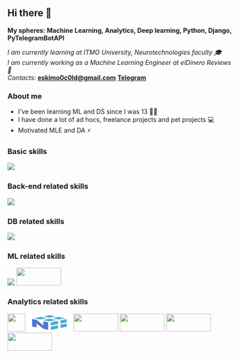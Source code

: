 ## Hi there 👋

**My spheres: Machine Learning, Analytics, Deep learning, Python, Django, PyTelegramBotAPI**

*I am currently learning at ITMO University, Neurotechnologies faculty 🎓*   
*I am currently working as a Machine Learning Engineer at elDinero Reviews 💼*  
*Contacts:* **eskimo0c0ld@gmail.com** **[Telegram](https://t.me/EskimoCold)**

### About me  
- I've been learning ML and DS since I was 13 👶🏼
- I have done a lot of ad hocs, freelance projects and pet projects 💻  
- Motivated MLE and DA ⚡

<div id="skills", align="left">
  <h3> Basic skills</h3>
    <img src="https://skillicons.dev/icons?i=gitlab,git,python,java,bash,docker,kubernetes&theme=light" />

  <h3> Back-end related skills</h3>
    <img src="https://skillicons.dev/icons?i=django,kafka,redis,nginx,postman&theme=light" />
  
  <h3> DB related skills</h3>
    <img src="https://skillicons.dev/icons?i=postgres,sqlite,mysql&theme=light" />
  
  <h3> ML related skills</h3>
    <img src="https://skillicons.dev/icons?i=tensorflow,pytorch&theme=light"/>
    <img  src="https://github.com/valohai/ml-logos/blob/master/scikit-learn.svg" height="40" width="100"/>
  
  <h3> Analytics related skills</h3>
    <img  src="https://github.com/valohai/ml-logos/blob/master/scipy.svg" height="40" width="40"/>
    <img  src="https://github.com/valohai/ml-logos/blob/master/numpy.svg" height="40" width="100"/>
    <img  src="https://github.com/valohai/ml-logos/blob/master/pandas.svg" height="40" width="100"/>
    <img  src="https://matplotlib.org/_static/logo2.svg" height="40" width="100"/>
    <img src="https://raw.githubusercontent.com/mwaskom/seaborn/master/doc/_static/logo-wide-lightbg.svg" height="40" width="100"/>
    <img  src="https://github.com/valohai/ml-logos/blob/master/spark.svg" height="40" width="100"/>

</div>
